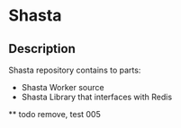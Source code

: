 # Shasta

## Description
Shasta repository contains to parts:
- Shasta Worker source
- Shasta Library that interfaces with Redis

** todo remove, test 005



